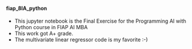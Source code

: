 #### fiap_8IA_python
* This jupyter notebook is the Final Exercise for the Programming AI with Python course in FIAP AI MBA
* This work got A+ grade.
* The  multivariate linear regressor code is my favorite :-)
